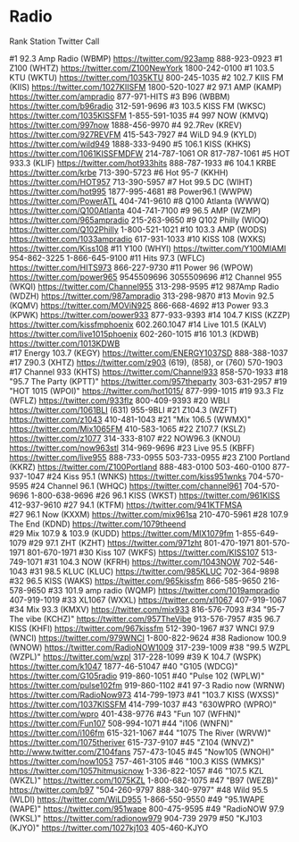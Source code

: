 # Radio

Rank	Station	Twitter	Call

#1	92.3 Amp Radio (WBMP)	https://twitter.com/923amp	888-923-0923
#1	Z100 (WHTZ)	https://twitter.com/Z100NewYork	1800-242-0100
#1	103.5 KTU (WKTU)	https://twitter.com/1035KTU	800-245-1035
#2	102.7 KIIS FM (KIIS)	https://twitter.com/1027KIISFM	1800-520-1027
#2	97.1 AMP (KAMP)	https://twitter.com/ampradio	877-971-HITS
#3	B96 (WBBM)	https://twitter.com/b96radio	312-591-9696
#3	103.5 KISS FM (WKSC)	https://twitter.com/1035KISSFM	1-855-591-1035
#4	997 NOW (KMVQ)	https://twitter.com/997now	1888-456-9970
#4	92.7Rev (KREV)	https://twitter.com/927REVFM	415-543-7927
#4	WiLD 94.9 (KYLD)	https://twitter.com/wild949	1888-333-9490
#5	106.1 KISS (KHKS)	https://twitter.com/1061KISSFMDFW	214-787-1061 OR 817-787-1061
#5	HOT 933.3 (KLIF)	https://twitter.com/hot933hits	888-787-1933
#6	104.1 KRBE	https://twitter.com/krbe	713-390-5723
#6	Hot 95-7 (KKHH)	https://twitter.com/HOT957	713-390-5957
#7	Hot 99.5 DC (WIHT)	https://twitter.com/hot995	1877-995-4681
#8	Power96.1 (WWPW)	https://twitter.com/PowerATL	404-741-9610
#8	Q100 Atlanta (WWWQ)	https://twitter.com/Q100Atlanta	404-741-7100
#9	96.5 AMP (WZMP)	https://twitter.com/965ampradio	215-263-9650
#9	Q102 Philly (WIOQ)	https://twitter.com/Q102Philly	1-800-521-1021
#10	103.3 AMP (WODS)	https://twitter.com/1033ampradio	617-931-1033
#10	KISS 108 (WXKS)	https://twitter.com/Kiss108	
#11	Y100 (WHYI)	https://twitter.com/Y100MIAMI	954-862-3225 1-866-645-9100
#11	Hits 97.3 (WFLC)	https://twitter.com/HITS973	866-227-9730
#11	Power 96 (WPOW)	https://twitter.com/power965	9545509696 3055509696
#12	Channel 955 (WKQI)	https://twitter.com/Channel955	313-298-9595
#12	987Amp Radio (WDZH)	https://twitter.com/987ampradio	313-298-9870
#13	Movin 92.5 (KQMV)	https://twitter.com/MOViN925	866-668-4692
#13	Power 93.3 (KPWK)	https://twitter.com/power933	877-933-9393
#14	104.7 KISS (KZZP)	https://twitter.com/kissfmphoenix	602.260.1047
#14	Live 101.5 (KALV)	https://twitter.com/live1015phoenix	602-260-1015
#16	101.3 (KDWB)	https://twitter.com/1013KDWB	
#17	Energy 103.7 (KEGY)	https://twitter.com/ENERGY1037SD	888-388-1037
#17	Z90.3 (XHTZ)	https://twitter.com/z903	(619), (858), or (760) 570-1903
#17	Channel 933 (KHTS)	https://twitter.com/Channel933	858-570-1933
#18	"95.7 The Party (KPTT)"	https://twitter.com/957theparty	303-631-2957
#19	"HOT 1015 (WPOI)"	https://twitter.com/hot1015/	877-999-1015
#19	93.3 Flz (WFLZ)	https://twitter.com/933flz	800-409-9393
#20	WBLI	https://twitter.com/1061BLI	(631) 955-9BLI
#21	Z104.3 (WZFT)	https://twitter.com/z1043	410-481-1043
#21	"Mix 106.5 (WWMX)"	https://twitter.com/Mix1065FM	410-583-1065
#22	Z107.7 (KSLZ)	https://twitter.com/z1077	314-333-8107
#22	NOW96.3 (KNOU)	https://twitter.com/now963stl	314-969-9696
#23	Live 95.5 (KBFF)	https://twitter.com/live955	888-733-0955 503-733-0955
#23	Z100 Portland (KKRZ)	https://twitter.com/Z100Portland	888-483-0100 503-460-0100 877-937-1047
#24	Kiss 95.1 (WNKS)	https://twitter.com/kiss951wnks	704-570-9595
#24	Channel 96.1 (WHQC)	https://twitter.com/channel961	704-570-9696 1-800-638-9696
#26	96.1 KISS (WKST)	https://twitter.com/961KISS	412-937-9610
#27	94.1 (KTFM)	https://twitter.com/941KTFMSA	
#27	96.1 Now (KXXM)	https://twitter.com/mix961sa	210-470-5961
#28	107.9 The End (KDND)	https://twitter.com/1079theend	
#29	Mix 107.9 & 103.9 (KUDD)	https://twitter.com/MIX1079fm	1-855-649-1079
#29	97.1 ZHT (KZHT)	https://twitter.com/971zht	801-470-1971 801-570-1971 801-670-1971
#30	Kiss 107 (WKFS)	https://twitter.com/KISS107	513-749-1071
#31	104.3 NOW (KFRH)	https://twitter.com/1043NOW	702-546-1043
#31	98.5 KLUC (KLUC)	https://twitter.com/985KLUC	702-364-9898
#32	96.5 KISS (WAKS)	https://twitter.com/965kissfm	866-585-9650 216-578-9650
#33	101.9 amp radio (WQMP)	https://twitter.com/1019ampradio	407-919-1019
#33	XL1067 (WXXL)	https://twitter.com/xl1067	407-919-1067
#34	Mix 93.3 (KMXV)	https://twitter.com/mix933	816-576-7093
#34	"95-7 The vibe (KCHZ)"	https://twitter.com/957TheVibe	913-576-7957
#35	96.7 KISS (KHFI)	https://twitter.com/967kissfm	512-390-1967
#37	WNCI 97.9 (WNCI)	https://twitter.com/979WNCI	1-800-822-9624
#38	Radionow 100.9 (WNOW)	https://twitter.com/RadioNOW1009	317-239-1009
#38	"99.5 WZPL (WZPL)"	https://twitter.com/wzpl	317-228-1099
#39	K 104.7 (WSPK)	https://twitter.com/k1047	1877-46-51047
#40	"G105 (WDCG)"	https://twitter.com/G105radio	919-860-1051
#40	"Pulse 102 (WPLW)"	https://twitter.com/pulse102fm	919-860-1102
#41	97-3 Radio now (WRNW)	https://twitter.com/RadioNow973	414-799-1973
#41	"103.7 KISS (WXSS)"	https://twitter.com/1037KISSFM	414-799-1037
#43	"630WPRO (WPRO)"	https://twitter.com/wpro	401-438-9776
#43	"Fun 107 (WFHN)"	https://twitter.com/Fun107	508-994-1071
#44	"i106 (WNFN)"	https://twitter.com/i106fm	615-321-1067
#44	"1075 The River (WRVW)"	https://twitter.com/1075theriver	615-737-9107
#45	"Z104 (WNVZ)"	http://www.twitter.com/Z104fans	757-473-1045
#45	"Now105 (WNOH)"	https://twitter.com/now1053	757-461-3105
#46	"100.3 KISS (WMKS)"	https://twitter.com/1057hitmusicnow	1-336-822-1057
#46	"107.5 KZL (WKZL)"	https://twitter.com/1075KZL	1-800-682-1075
#47	"B97 (WEZB)"	https://twitter.com/b97	"504-260-9797 888-340-9797"
#48	Wild 95.5 (WLDI)	https://twitter.com/WiLD955	1-866-550-9550
#49	"95.1WAPE (WAPE)"	https://twitter.com/951wape	800-475-9595
#49	"RadioNOW 97.9 (WKSL)"	https://twitter.com/radionow979	904-739 2979
#50	"KJ103 (KJYO)"	https://twitter.com/1027kj103	405-460-KJYO
